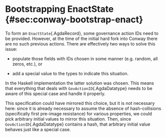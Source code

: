 # Bootstrapping EnactState {#sec:conway-bootstrap-enact}

To form an `EnactState`{.AgdaRecord}, some governance action IDs need to be provided. However, at
the time of the initial hard fork into Conway there are no such previous
actions. There are effectively two ways to solve this issue:

+ populate those fields with IDs chosen in some manner (e.g. random, all zeros, etc.), or

+ add a special value to the types to indicate this situation.

In the Haskell implementation the latter solution was chosen. This means
that everything that deals with `GovActionID`{.AgdaDatatype} needs to be aware of
this special case and handle it properly.

This specification could have mirrored this choice, but it is not
necessary here: since it is already necessary to assume the absence of
hash-collisions (specifically first pre-image resistance) for various
properties, we could pick arbitrary initial values to mirror this
situation. Then, since `GovActionID`{.AgdaDatatype} contains a hash, that arbitrary
initial value behaves just like a special case.
